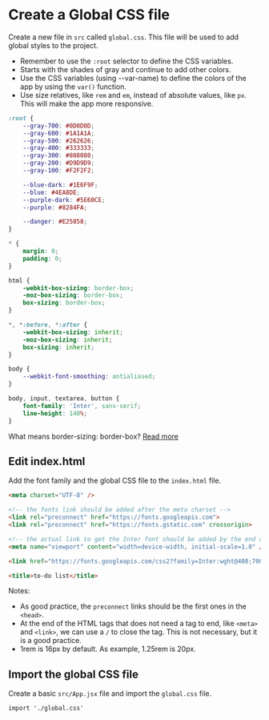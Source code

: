 # Create a Global CSS file

Create a new file in `src` called `global.css`. This file will be used to add global styles to the project.

- Remember to use the `:root` selector to define the CSS variables.
- Starts with the shades of gray and continue to add other colors.
- Use the CSS variables (using --var-name) to define the colors of the app by using the `var()` function.
- Use size relatives, like `rem` and `em`, instead of absolute values, like `px`. This will make the app more responsive.

```css
:root {
    --gray-700: #0D0D0D;
    --gray-600: #1A1A1A;
    --gray-500: #262626;
    --gray-400: #333333;
    --gray-300: #808080;
    --gray-200: #D9D9D9;
    --gray-100: #F2F2F2;

    --blue-dark: #1E6F9F;
    --blue: #4EA8DE;
    --purple-dark: #5E60CE;
    --purple: #8284FA;   

    --danger: #E25858;
}

* {
    margin: 0;
    padding: 0;
}

html {
    -webkit-box-sizing: border-box;
    -moz-box-sizing: border-box;
    box-sizing: border-box;
}

*, *:before, *:after {
    -webkit-box-sizing: inherit;
    -moz-box-sizing: inherit;
    box-sizing: inherit;
}

body {
    --webkit-font-smoothing: antialiased;
}

body, input, textarea, button {
    font-family: 'Inter', sans-serif;
    line-height: 140%;
}
```

What means border-sizing: border-box? [Read more](https://css-tricks.com/box-sizing/)

## Edit index.html

Add the font family and the global CSS file to the `index.html` file.

```html
<meta charset="UTF-8" />

<!-- the fonts link should be added after the meta charset -->
<link rel="preconnect" href="https://fonts.googleapis.com">
<link rel="preconnect" href="https://fonts.gstatic.com" crossorigin>

<!-- the actual link to get the Inter font should be added by the end of the head tag, before the title -->
<meta name="viewport" content="width=device-width, initial-scale=1.0" />

<link href="https://fonts.googleapis.com/css2?family=Inter:wght@400;700&display=swap" rel="stylesheet">

<title>to-do list</title>
```

Notes:

- As good practice, the `preconnect` links should be the first ones in the `<head>`.
- At the end of the HTML tags that does not need a tag to end, like `<meta>` and `<link>`, we can use a `/` to close the tag. This is not necessary, but it is a good practice.
- 1rem is 16px by default. As example, 1.25rem is 20px.

## Import the global CSS file

Create a basic `src/App.jsx` file and import the `global.css` file.

```tsx
import './global.css'
```
